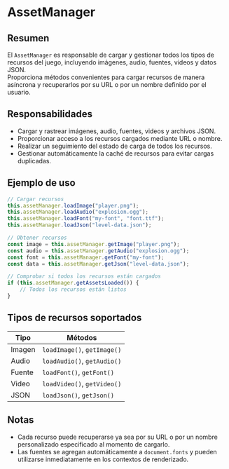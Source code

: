 # AssetManager

## Resumen

El `AssetManager` es responsable de cargar y gestionar todos los tipos de recursos del juego, incluyendo imágenes, audio, fuentes, videos y datos JSON.  
Proporciona métodos convenientes para cargar recursos de manera asíncrona y recuperarlos por su URL o por un nombre definido por el usuario.

## Responsabilidades

-   Cargar y rastrear imágenes, audio, fuentes, videos y archivos JSON.
-   Proporcionar acceso a los recursos cargados mediante URL o nombre.
-   Realizar un seguimiento del estado de carga de todos los recursos.
-   Gestionar automáticamente la caché de recursos para evitar cargas duplicadas.

## Ejemplo de uso

```typescript
// Cargar recursos
this.assetManager.loadImage("player.png");
this.assetManager.loadAudio("explosion.ogg");
this.assetManager.loadFont("my-font", "font.ttf");
this.assetManager.loadJson("level-data.json");

// Obtener recursos
const image = this.assetManager.getImage("player.png");
const audio = this.assetManager.getAudio("explosion.ogg");
const font = this.assetManager.getFont("my-font");
const data = this.assetManager.getJson("level-data.json");

// Comprobar si todos los recursos están cargados
if (this.assetManager.getAssetsLoaded()) {
    // Todos los recursos están listos
}
```

## Tipos de recursos soportados

| Tipo   | Métodos                     |
| ------ | --------------------------- |
| Imagen | `loadImage()`, `getImage()` |
| Audio  | `loadAudio()`, `getAudio()` |
| Fuente | `loadFont()`, `getFont()`   |
| Video  | `loadVideo()`, `getVideo()` |
| JSON   | `loadJson()`, `getJson()`   |

## Notas

-   Cada recurso puede recuperarse ya sea por su URL o por un nombre personalizado especificado al momento de cargarlo.
-   Las fuentes se agregan automáticamente a `document.fonts` y pueden utilizarse inmediatamente en los contextos de renderizado.
